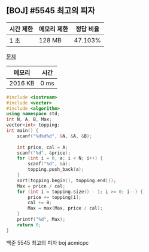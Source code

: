 ## [BOJ] #5545 최고의 피자

| 시간 제한 | 메모리 제한 | 정답 비율 |
| --------- | ----------- | --------- |
| 1 초      | 128 MB      | 47.103%   |

[문제](https://www.acmicpc.net/problem/5545)



| 메모리  | 시간 |
| ------- | ---- |
| 2016 KB | 0 ms |

```c++
#include <iostream>
#include <vector>
#include <algorithm>
using namespace std;
int N, A, B, Max;
vector<int> topping;
int main() {
	scanf("%d%d%d", &N, &A, &B);
	
	int price, cal = A;
	scanf("%d", &price);	
	for (int i = 0, a; i < N; i++) {
		scanf("%d", &a);
		topping.push_back(a);
	}
	sort(topping.begin(), topping.end());
	Max = price / cal;
	for (int i = topping.size() - 1; i >= 0; i--) {
		price += topping[i];
		cal += B;
		Max = max(Max, price / cal);
	}
	printf("%d", Max);
	return 0;
}
```





백준 5545 최고의 피자 boj acmicpc

